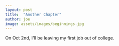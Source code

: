 ```yaml
---
layout: post
title:  "Another Chapter"
author: joe
image: assets/images/beginnings.jpg
---
```

On Oct 2nd, I'll be leaving my first job out of college.
